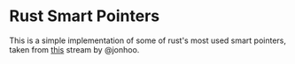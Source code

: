 # Rust Smart Pointers

This is a simple implementation of some of rust's most used smart pointers, taken from [this](https://www.youtube.com/watch?v=8O0Nt9qY_vo&list=PLqbS7AVVErFiWDOAVrPt7aYmnuuOLYvOa&index=5) stream by @jonhoo.